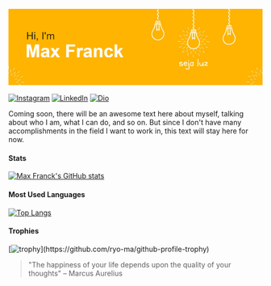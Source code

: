 ![MasterHead](images/header.png)

[![Instagram](https://img.shields.io/badge/Instagram-%23E4405F.svg?style=for-the-badge&logo=Instagram&logoColor=white)](https://www.instagram.com/max.franck/) [![LinkedIn](https://img.shields.io/badge/LinkedIn-%230077B5.svg?style=for-the-badge&logo=linkedin&logoColor=white)](https://www.linkedin.com/in/max-franck/) [![Dio](https://img.shields.io/badge/My%20Dio%20Profile-000?style=for-the-badge)](https://docs.github.com/)

Coming soon, there will be an awesome text here about myself,
talking about who I am, what I can do, and so on.
But since I don't have many accomplishments in the field I want to work in, 
this text will stay here for now.

#### Stats
[![Max Franck's GitHub stats](https://github-readme-stats.vercel.app/api?username=maxfranck&show_icons=true&theme=onedark&hide_border=true&hide_title=true&include_all_commits=true)](https://github.com/anuraghazra/github-readme-stats)

#### Most Used Languages
[![Top Langs](https://github-readme-stats.vercel.app/api/top-langs/?username=maxfranck&hide_border=true&hide_title=true&theme=onedark&layout=compact)](https://github.com/anuraghazra/github-readme-stats)

#### Trophies
[![trophy](https://github-profile-trophy.vercel.app/?username=maxfranck&theme=onedark&column=5&no-frame=true&margin-w=10&rank=-C,-?)](https://github.com/ryo-ma/github-profile-trophy)

> "The happiness of your life depends upon the quality of your thoughts" – Marcus Aurelius
